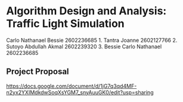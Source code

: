 # Algorithm Design and Analysis: Traffic Light Simulation
Carlo Nathanael Bessie
2602236685
	1.	Tantra    Joanne			     2602127766
	2. 	Sutoyo		Abdullah Akmal	 2602239320
  3. 	Bessie    Carlo Nathanael  2602236685 

## Project Proposal
https://docs.google.com/document/d/1jG7q3qd4MF-n2yx2YXIMdkdwSoqXsYGM7_snyAuuGK0/edit?usp=sharing
